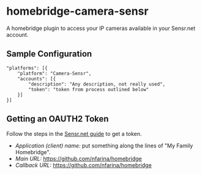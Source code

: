 # homebridge-camera-sensr
A homebridge plugin to access your IP cameras available in your Sensr.net account.

## Sample Configuration

    "platforms": [{
        "platform": "Camera-Sensr",
        "accounts": [{
            "description": "Any description, not really used",
            "token": "token from process outlined below"
        }]
    }]

## Getting an OAUTH2 Token

Follow the steps in the [Sensr.net guide](http://yacc.github.io/sensrapi-tutorials/) to get a token.

* _Application (client) name:_ put something along the lines of "My Family Homebridge".
* _Main URL:_ https://github.com/nfarina/homebridge
* _Callback URL:_ https://github.com/nfarina/homebridge